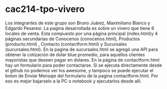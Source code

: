 # cac214-tpo-vivero
Los integrantes de este grupo son Bruno Juárez, Maximiliano Blanco y Edgardo Pesaresi.
La pagina desarrollada es sobre un vivero que tiene 6 locales de venta. Esta compuesto por una página principal (index.html)y 4 páginas secundarias de Conocenos (conocenos.html), Productos (producto.html) , Contacto (contactform.html) y  Sucursales (sucursales.html).
En la pagina de sucursales.html se agregó una API para obtener la cotización de dolar blue promedio, para aquellos clientes mayoristas que deseen pagar en dolares.
En la página de contactform.html hay un formulario para poder contactarse.
Si se ejecuta directamente desde el github no podemos ver los awesome, y tampoco se puede ejecutar el boton de Enviar Mensaje del formulario de la pagina contactform.html. Por eso es mejor bajarselo a la PC o notebook y ejecutarlos desde alli.


